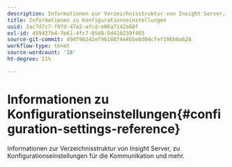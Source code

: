 ```yaml
---
description: Informationen zur Verzeichnisstruktur von Insight Server, zu Konfigurationseinstellungen für die Kommunikation und mehr.
title: Informationen zu Konfigurationseinstellungen
uuid: 2ac7d7c7-f97d-47a2-afcd-e06a7142a68f
exl-id: 459427b4-7e61-4fc7-85d8-5d410239f403
source-git-commit: d9df90242ef96188f4e4b5e6d04cfef196b0a628
workflow-type: tm+mt
source-wordcount: '28'
ht-degree: 21%

---
```


# Informationen zu Konfigurationseinstellungen{#configuration-settings-reference}

Informationen zur Verzeichnisstruktur von Insight Server, zu Konfigurationseinstellungen für die Kommunikation und mehr.
